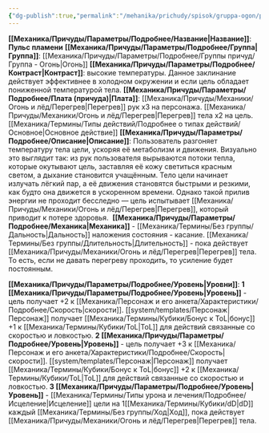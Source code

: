 ```yaml
---
{"dg-publish":true,"permalink":"/mehanika/prichudy/spisok/gruppa-ogon/puls-plameni/"}
---
```


**[[Механика/Причуды/Параметры/Подробнее/Название\|Название]]**: **Пульс пламени**
**[[Механика/Причуды/Параметры/Подробнее/Группа\|Группа]]**: [[Механика/Причуды/Параметры/Подробнее/Группы причуд/Группа - Огонь\|Огонь]] 
**[[Механика/Причуды/Параметры/Подробнее/Контраст\|Контраст]]**: высокие температуры. Данное заклинание действует эффективнее в холодном окружении и если цель обладает пониженной температурой тела. 
**[[Механика/Причуды/Параметры/Подробнее/Плата (причуда)\|Плата]]**: [[Механика/Причуды/Механики/Огонь и лёд/Перегрев\|Перегрев]] рук х3 на персонажа. [[Механика/Причуды/Механики/Огонь и лёд/Перегрев\|Перегрев]] тела х2 на цель. [[Механика/Термины/Типы действий/Подробнее о типах действий/Основное\|Основное действие]] 
**[[Механика/Причуды/Параметры/Подробнее/Описание\|Описание]]**: Пользователь разгоняет температуру тела цели, ускоряя её метаболизм и движения. Визуально это выглядит так: из рук пользователя вырываются потоки тепла, которые окутывают цель, заставляя её кожу светиться красным светом, а дыхание становится учащённым. Тело цели начинает излучать лёгкий пар, а её движения становятся быстрыми и резкими, как будто она движется в ускоренном времени. Однако такой прилив энергии не проходит бесследно — цель испытывает [[Механика/Причуды/Механики/Огонь и лёд/Перегрев\|Перегрев]], который приводит к потере здоровья. 
**[[Механика/Причуды/Параметры/Подробнее/Механика\|Механика]]** - [[Механика/Термины/Без группы/Дальность\|Дальность]] наложения состояния - касание. [[Механика/Термины/Без группы/Длительность\|Длительность]] - пока действует [[Механика/Причуды/Механики/Огонь и лёд/Перегрев\|Перегрев]] тела. То есть, если не давать перегреву проходить, то усиление будет постоянным. 

**[[Механика/Причуды/Параметры/Подробнее/Уровень\|Уровни]]**:
**1 [[Механика/Причуды/Параметры/Подробнее/Уровень\|Уровень]]** - цель получает +2 к [[Механика/Персонаж и его анкета/Характеристики/Подробнее/Скорость\|скорости]]. [[system/templates/Персонаж\|Персонаж]] получает [[Механика/Термины/Кубики/Бонус к ToL\|бонус]] +1 к [[Механика/Термины/Кубики/ToL\|ToL]] для действий связанные со скоростью и ловкостью.
**2 [[Механика/Причуды/Параметры/Подробнее/Уровень\|Уровень]]** - цель получает +3 к [[Механика/Персонаж и его анкета/Характеристики/Подробнее/Скорость\|скорости]]. [[system/templates/Персонаж\|Персонаж]] получает [[Механика/Термины/Кубики/Бонус к ToL\|бонус]] +2 к [[Механика/Термины/Кубики/ToL\|ToL]] для действий связанные со скоростью и ловкостью.
**3 [[Механика/Причуды/Параметры/Подробнее/Уровень\|Уровень]]** - [[Механика/Термины/Типы урона и лечения/Подробнее/Исцеление\|Исцеление]] цели на 1[[Механика/Термины/Кубики/dD\|dD]] каждый [[Механика/Термины/Без группы/Ход\|Ход]], пока действует [[Механика/Причуды/Механики/Огонь и лёд/Перегрев\|Перегрев]] тела.